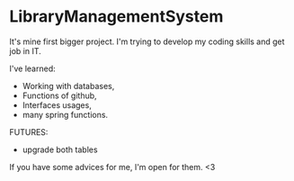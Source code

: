 # LibraryManagementSystem

It's mine first bigger project.
I'm trying to develop my coding skills and get job in IT.

I've learned:
  - Working with databases,
  - Functions of github,
  - Interfaces usages,
  - many spring functions.
  
  
  
FUTURES: 
  - upgrade both tables
  
  
If you have some advices for me, I'm open for them.
<3


